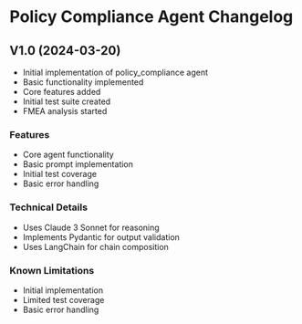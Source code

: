 # Policy Compliance Agent Changelog

## V1.0 (2024-03-20)
- Initial implementation of policy_compliance agent
- Basic functionality implemented
- Core features added
- Initial test suite created
- FMEA analysis started

### Features
- Core agent functionality
- Basic prompt implementation
- Initial test coverage
- Basic error handling

### Technical Details
- Uses Claude 3 Sonnet for reasoning
- Implements Pydantic for output validation
- Uses LangChain for chain composition

### Known Limitations
- Initial implementation
- Limited test coverage
- Basic error handling
